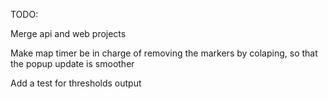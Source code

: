 TODO:

Merge api and web projects

Make map timer be in charge of removing the markers by colaping,
so that the popup update is smoother

Add a test for thresholds output
